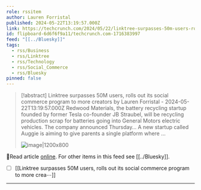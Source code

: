 ```yaml
---
role: rssitem
author: Lauren Forristal
published: 2024-05-22T13:19:57.000Z
link: https://techcrunch.com/2024/05/22/linktree-surpasses-50m-users-rolls-out-beta-social-commerce-program/?eicker.news=
id: flipboard-6d6f6f9a11/techcrunch.com-1716383997
feed: "[[../Bluesky]]"
tags:
  - rss/Business
  - rss/Linktree
  - rss/Technology
  - rss/Social_Commerce
  - rss/Bluesky
pinned: false
---
```

> [!abstract] Linktree surpasses 50M users, rolls out its social commerce program to more creators by Lauren Forristal - 2024-05-22T13:19:57.000Z
> Redwood Materials, the battery recycling startup founded by former Tesla co-founder JB Straubel, will be recycling production scrap for batteries going into General Motors electric vehicles. The company announced Thursday… A new startup called Auggie is aiming to give parents a single platform where …
>
> ![image|1200x800](https://ic-cdn.flipboard.com/techcrunch.com/7e8ca89da50410df713077858a681e2789455675/_xlarge.jpeg)

🔗Read article [online](https://techcrunch.com/2024/05/22/linktree-surpasses-50m-users-rolls-out-beta-social-commerce-program/?eicker.news=). For other items in this feed see [[../Bluesky]].

- [ ] [[Linktree surpasses 50M users, rolls out its social commerce program to more crea⋯]]
- - -
